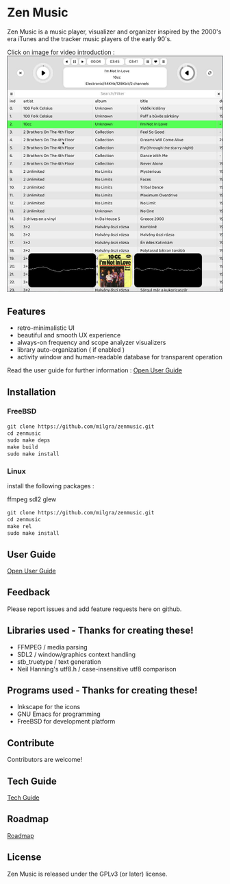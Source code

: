 # Zen Music

Zen Music is a music player, visualizer and organizer inspired by the 2000's era iTunes and the tracker music players of the early 90's.

Click on image for video introduction :
[![alt text](svg/screenshot.jpeg)](https://www.youtube.com/watch?v=bF0g5mw_2P0)

## Features ##

- retro-minimalistic UI
- beautiful and smooth UX experience
- always-on frequency and scope analyzer visualizers
- library auto-organization ( if enabled )
- activity window and human-readable database for transparent operation

Read the user guide for further information : [Open User Guide](doc/USER.md)

## Installation ##

### FreeBSD ###

```
git clone https://github.com/milgra/zenmusic.git
cd zenmusic
sudo make deps
make build
sudo make install
```

### Linux ###

install the following packages :

ffmpeg sdl2 glew


```
git clone https://github.com/milgra/zenmusic.git
cd zenmusic
make rel
sudo make install
```

## User Guide ##

[Open User Guide](doc/USER.md)

## Feedback ##

Please report issues and add feature requests here on github.

## Libraries used - Thanks for creating these! ##

- FFMPEG / media parsing
- SDL2 / window/graphics context handling
- stb_truetype / text generation
- Neil Hanning's utf8.h / case-insensitive utf8 comparison

## Programs used - Thanks for creating these! ##

- Inkscape for the icons
- GNU Emacs for programming
- FreeBSD for development platform

## Contribute ##

Contributors are welcome!

## Tech Guide ##

[Tech Guide](doc/TECH.md)

## Roadmap ##

[Roadmap](doc/ROAD.md)

## License ##

Zen Music is released under the GPLv3 (or later) license.